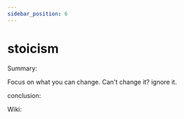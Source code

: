 ```yaml
---
sidebar_position: 6
---
```


# stoicism

Summary: 

Focus on what you can change. Can't change it? ignore it.


conclusion:


Wiki:





